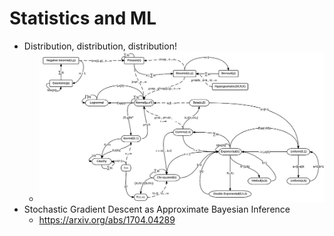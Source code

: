 # Statistics and ML

* Distribution, distribution, distribution!
  * ![distributions](./files/distributions.png)
* Stochastic Gradient Descent as Approximate Bayesian Inference
  * https://arxiv.org/abs/1704.04289
